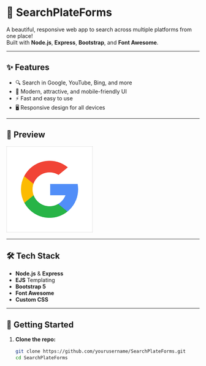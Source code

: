 # 🚀 SearchPlateForms

A beautiful, responsive web app to search across multiple platforms from one place!  
Built with **Node.js**, **Express**, **Bootstrap**, and **Font Awesome**.

---

## ✨ Features

- 🔍 Search in Google, YouTube, Bing, and more
- 🎨 Modern, attractive, and mobile-friendly UI
- ⚡ Fast and easy to use
- 🖥️ Responsive design for all devices

---

## 📸 Preview

![Screenshot](/public/assets/download.png)

---

## 🛠️ Tech Stack

- **Node.js** & **Express**
- **EJS** Templating
- **Bootstrap 5**
- **Font Awesome**
- **Custom CSS**

---

## 🚦 Getting Started

1. **Clone the repo:**
   ```bash
   git clone https://github.com/yourusername/SearchPlateForms.git
   cd SearchPlateForms
   ```
